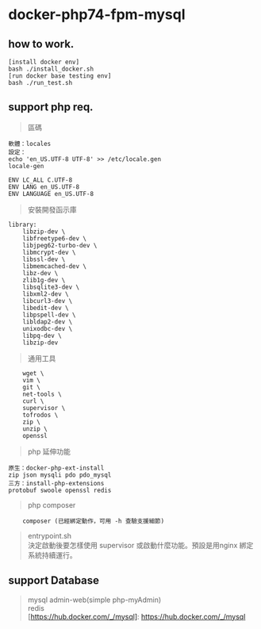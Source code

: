 # docker-php74-fpm-mysql

## how to work.
```
[install docker env]
bash ./install_docker.sh
[run docker base testing env]
bash ./run_test.sh
```
## support php req.
> 區碼
```
軟體：locales
設定：
echo 'en_US.UTF-8 UTF-8' >> /etc/locale.gen
locale-gen
    
ENV LC_ALL C.UTF-8
ENV LANG en_US.UTF-8
ENV LANGUAGE en_US.UTF-8

```
> 安裝開發函示庫
```
library: 
    libzip-dev \
    libfreetype6-dev \
    libjpeg62-turbo-dev \
    libmcrypt-dev \
    libssl-dev \
    libmemcached-dev \
    libz-dev \
    zlib1g-dev \
    libsqlite3-dev \
    libxml2-dev \
    libcurl3-dev \
    libedit-dev \
    libpspell-dev \
    libldap2-dev \
    unixodbc-dev \
    libpq-dev \
    libzip-dev
```
> 通用工具
```
    wget \
    vim \
    git \
    net-tools \
    curl \
    supervisor \
    tofrodos \
    zip \
    unzip \
    openssl
```
> php 延伸功能
```
原生：docker-php-ext-install
zip json mysqli pdo pdo_mysql
三方：install-php-extensions
protobuf swoole openssl redis
```
> php composer 
```
    composer (已經綁定動作，可用 -h 查驗支援細節)
```
> entrypoint.sh<br/>
> 決定啟動後要怎樣使用 supervisor 或啟動什麼功能。預設是用nginx 綁定系統持續運行。 

## support Database
> mysql admin-web(simple php-myAdmin)<br/>
> redis<br/>
> [https://hub.docker.com/_/mysql]: https://hub.docker.com/_/mysql
